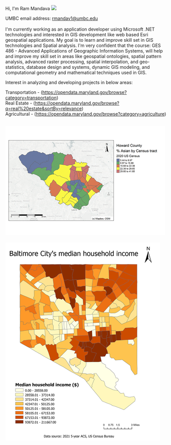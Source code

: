 Hi, I'm Ram Mandava <img src="https://media.giphy.com/media/hvRJCLFzcasrR4ia7z/giphy.gif" width="25px">

UMBC email address: rmandav1@umbc.edu
<br>
<br>
I'm currently working as an application developer using Microsoft .NET technologies and interested in GIS development like web based Esri geospatial applications. My goal is to learn and improve skill set in GIS technologies and Spatial analysis. I'm very confident that the course: GES 486 - Advanced Applications of Geographic Information Systems, will help and improve my skill set in areas like geospatial ontologies, spatial pattern analysis, advanced raster processing, spatial interpolation, and geo-statistics, database design and systems, dynamic GIS modeling, and computational geometry and mathematical techniques used in GIS.

Interest in analyzing and developing projects in below areas:

Transportation - (https://opendata.maryland.gov/browse?category=transportation)<br>
Real Estate - (https://opendata.maryland.gov/browse?q=real%20estate&sortBy=relevance)<br>
Agricultural - (https://opendata.maryland.gov/browse?category=agriculture)<br> 


![Howard County % Asian population map](/images/Howard_County_Asian_map.png "Howard County % Asian population map")
---
![Baltimore City household income map](/images/baltimore_household_income.png "Baltimore City household income map")
